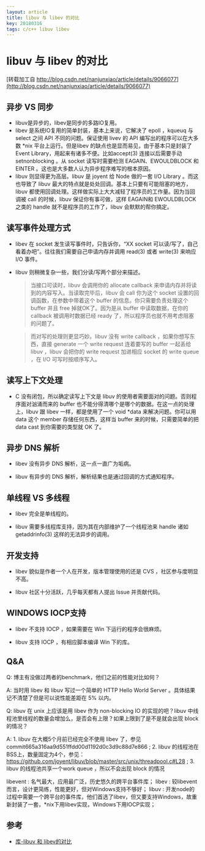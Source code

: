 ```yaml
---
layout: article
title: libuv 与 libev 的对比
key: 20180316
tags: c/c++ libuv libev
---
```


# libuv 与 libev 的对比

[转载加工自 http://blog.csdn.net/nanjunxiao/article/details/9066077](http://blog.csdn.net/nanjunxiao/article/details/9066077)
## 异步 VS 同步
- libuv是异步的，libev是同步的多路IO复用。
- libev 是系统IO复用的简单封装，基本上来说，它解决了 epoll ，kqueuq 与 select 之间 API 不同的问题。保证使用 livev 的 API 编写出的程序可以在大多数 *nix 平台上运行。但是libev 的缺点也是显而易见，由于基本只是封装了 Event Library，用起来有诸多不便。比如accept(3) 连接以后需要手动 setnonblocking 。从 socket 读写时需要检测 EAGAIN、EWOULDBLOCK 和 EINTER 。这也是大多数人认为异步程序难写的根本原因。
- libuv 则显得更为高层。libuv 是 joyent 给 Node 做的一套 I/O Library 。而这也导致了 libuv 最大的特点就是处处回调。基本上只要有可能阻塞的地方，libuv 都使用回调处理。这样做实际上大大减轻了程序员的工作量。因为当回调被 call 的时候，libuv 保证你有事可做，这样 EAGAIN和 EWOULDBLOCK 之类的 handle 就不是程序员的工作了，libuv 会默默的帮你搞定。
## 读写事件处理方式
- libev 在 socket 发生读写事件时，只告诉你，“XX socket 可以读/写了，自己看着办吧”。往往我们需要自己申请内存并调用 read(3) 或者 write(3) 来响应 I/O 事件。

- libuv 则稍微复杂一些，我们分读/写两个部分来描述。

   > 当接口可读时，libuv 会调用你的 allocate callback 来申请内存并将读到的内容写入。当读取完毕后，libuv 会 call 你为这个 socket 设置的回调函数，在参数中带着这个 buffer 的信息。你只需要负责处理这个 buffer 并且 free 掉就OK了。因为是从 buffer 中读取数据，在你的 callback 被调用时数据已经 ready 了，所以程序员也就不用考虑阻塞的问题了。

    > 而对写的处理则更显巧妙。libuv 没有 write callback ，如果你想写东西，直接 generate 一个 write request 连着要写的 buffer 一起丢给 libuv ，libuv 会把你的 write request 加进相应 socket 的 write queue ，在 I/O 可写时按顺序写入。
    >
## 读写上下文处理
- C 没有闭包，所以确定读写上下文是 libuv 的使用者需要面对的问题。否则程序面对汹涌而来的 buffer 也不能分得清哪个是哪个的数据。在这一点的处理上，libuv 跟 libev 一样，都是使用了一个 void *data 来解决问题。你可以用 data 这个 member 存储任何东西，这样当 buffer 来的时候，只需要简单的把 data cast 到你需要的类型就 OK 了。

## 异步 DNS 解析
- libev 没有异步 DNS 解析，这一点一直广为垢病。

- libuv 有异步的 DNS 解析，解析结果也是通过回调的方式通知程序。

## 单线程 VS 多线程
- libev 完全是单线程的。

- libuv 需要多线程库支持，因为其在内部维护了一个线程池来 handle 诸如 getaddrinfo(3) 这样的无法异步的调用。

## 开发支持
- libev 貌似是作者一个人在开发，版本管理使用的还是 CVS ，社区参与度明显不高。

- libuv 社区十分活跃，几乎每天都有人提出 Issue 并贡献代码。

## WINDOWS IOCP支持
- libev 不支持 IOCP ，如果需要在 Win 下运行的程序会很麻烦。

- libuv 支持 IOCP ，有相应脚本编译 Win 下的库。

## Q&A
Q: 博主有没做过两者的benchmark，他们之前的性能对比如何？

A: 当时用 libev 和 libuv 写过一个简单的 HTTP Hello World Server 。具体结果记不清楚了但是可以说性能差距在 5% 以内。

Q:  libuv 在 unix 上应该是用 libev 作为 non-blocking IO 的实现的吧？libuv 中线程池里线程的数量会增加么，是否会有上限？如果上限到了是不是就会出现 block 的情况？

A: 1. libuv 在大概5个月前已经完全不使用 libev 了，参见 commit665a316aa9d551ffdd00d1192d0c3d9c88d7e866 ; 2. libuv 的线程池在BSS上，数量固定为4个，参见：https://github.com/joyent/libuv/blob/master/src/unix/threadpool.c#L28 ; 3. libuv 的线程池共享一个work queue ，所以不会出现 block 的情况



libevent : 名气最大，应用最广泛，历史悠久的跨平台事件库；
libev : 较libevent而言，设计更简练，性能更好，但对Windows支持不够好；
libuv : 开发node的过程中需要一个跨平台的事件库，他们首选了libev，但又要支持Windows，故重新封装了一套，*nix下用libev实现，Windows下用IOCP实现；

## 参考
- [库-libuv 和 libev的对比](http://www.blog.chinaunix.net/uid-28458801-id-4463981.html)
